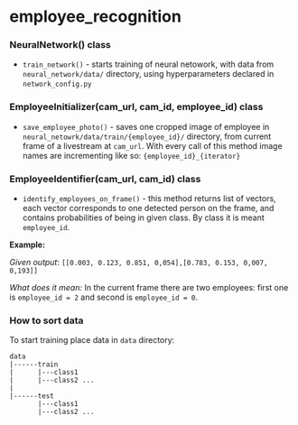 ﻿# employee_recognition
 
 ### NeuralNetwork() class
- `train_network()` - starts training of neural netowork, with data from `neural_network/data/` directory, using hyperparameters declared in `network_config.py`
 
 ### EmployeeInitializer(cam_url, cam_id, employee_id) class
- `save_employee_photo()` - saves one cropped image of employee in `neural_netowrk/data/train/{employee_id}/` directory, from current frame of a livestream at `cam_url`. With every call of this method image names are incrementing like so: `{employee_id}_{iterator}`

 ### EmployeeIdentifier(cam_url, cam_id) class
 - `identify_employees_on_frame()` - this method returns list of vectors, each vector corresponds to one detected person on the frame, and contains probabilities of being in given class. By class it is meant `employee_id`.
 
 **Example:**
 
 *Given output*: `[[0.003, 0.123, 0.851, 0,054],[0.783, 0.153, 0,007, 0,193]]`
 
 *What does it mean:* In the current frame there are two employees: first one is `employee_id = 2` and second is `employee_id = 0`.
 
 
 ### How to sort data
 To start training place data in `data` directory:
 ```
 data
 |------train
 |      |---class1
 |      |---class2 ...
 |
 |------test
        |---class1
        |---class2 ...
 ```
